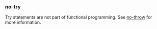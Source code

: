 ### no-try

Try statements are not part of functional programming. See [no-throw](#no-throw) for more information.

